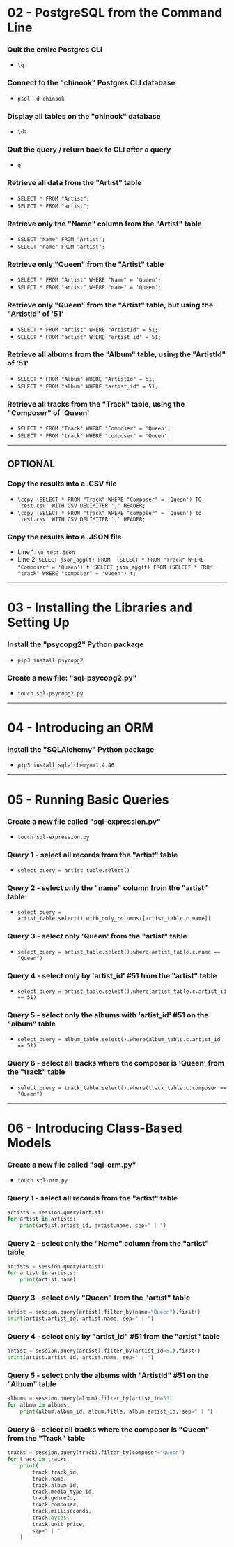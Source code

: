 # 02 - PostgreSQL from the Command Line

### Quit the entire Postgres CLI
- `\q`

### Connect to the "chinook" Postgres CLI database
- `psql -d chinook`

### Display all tables on the "chinook" database
- `\dt`

### Quit the query / return back to CLI after a query
- `q`

### Retrieve all data from the "Artist" table
- `SELECT * FROM "Artist";`
- `SELECT * FROM "artist";`

### Retrieve only the "Name" column from the "Artist" table
- `SELECT "Name" FROM "Artist";`
- `SELECT "name" FROM "artist";`

### Retrieve only "Queen" from the "Artist" table
- `SELECT * FROM "Artist" WHERE "Name" = 'Queen';`
- `SELECT * FROM "artist" WHERE "name" = 'Queen';`

### Retrieve only "Queen" from the "Artist" table, but using the "ArtistId" of '51'
- `SELECT * FROM "Artist" WHERE "ArtistId" = 51;`
- `SELECT * FROM "artist" WHERE "artist_id" = 51;`

### Retrieve all albums from the "Album" table, using the "ArtistId" of '51'
- `SELECT * FROM "Album" WHERE "ArtistId" = 51;`
- `SELECT * FROM "album" WHERE "artist_id" = 51;`

### Retrieve all tracks from the "Track" table, using the "Composer" of 'Queen'
- `SELECT * FROM "Track" WHERE "Composer" = 'Queen';`
- `SELECT * FROM "track" WHERE "composer" = 'Queen';`

---

## OPTIONAL

### Copy the results into a .CSV file
- `\copy (SELECT * FROM "Track" WHERE "Composer" = 'Queen') TO 'test.csv' WITH CSV DELIMITER ',' HEADER;`
- `\copy (SELECT * FROM "track" WHERE "composer" = 'Queen') to 'test.csv' WITH CSV DELIMITER ',' HEADER;` 

### Copy the results into a .JSON file
- Line 1: `\o test.json`
- Line 2: `SELECT json_agg(t) FROM  (SELECT * FROM "Track" WHERE "Composer" = 'Queen') t;`
 `SELECT json_agg(t) FROM (SELECT * FROM "track" WHERE "composer" = 'Queen') t;`

---

# 03 - Installing the Libraries and Setting Up

### Install the "psycopg2" Python package
- `pip3 install psycopg2`

### Create a new file: "sql-psycopg2.py"
- `touch sql-psycopg2.py`

---

# 04 - Introducing an ORM

### Install the "SQLAlchemy" Python package
- `pip3 install sqlalchemy==1.4.46`

---

# 05 - Running Basic Queries

### Create a new file called "sql-expression.py"
- `touch sql-expression.py`

### Query 1 - select all records from the "artist" table
- `select_query = artist_table.select()`

### Query 2 - select only the "name" column from the "artist" table
- `select_query = artist_table.select().with_only_columns([artist_table.c.name])`

### Query 3 - select only 'Queen' from the "artist" table
- `select_query = artist_table.select().where(artist_table.c.name == "Queen")`

### Query 4 - select only by 'artist_id' #51 from the "artist" table
- `select_query = artist_table.select().where(artist_table.c.artist_id == 51)`

### Query 5 - select only the albums with 'artist_id' #51 on the "album" table
- `select_query = album_table.select().where(album_table.c.artist_id == 51)`

### Query 6 - select all tracks where the composer is 'Queen' from the "track" table
- `select_query = track_table.select().where(track_table.c.composer == "Queen")`

---

# 06 - Introducing Class-Based Models

### Create a new file called "sql-orm.py"
- `touch sql-orm.py`

### Query 1 - select all records from the "artist" table
```python
artists = session.query(artist)
for artist in artists:
    print(artist.artist_id, artist.name, sep=" | ")
```

### Query 2 - select only the "Name" column from the "artist" table
```python
artists = session.query(artist)
for artist in artists:
    print(artist.name)
```

### Query 3 - select only "Queen" from the "artist" table
```python
artist = session.query(artist).filter_by(name="Queen").first()
print(artist.artist_id, artist.name, sep=" | ")
```

### Query 4 - select only by "artist_id" #51 from the "artist" table
```python
artist = session.query(artist).filter_by(artist_id=51).first()
print(artist.artist_id, artist.name, sep=" | ")
```

### Query 5 - select only the albums with "ArtistId" #51 on the "Album" table
```python
albums = session.query(album).filter_by(artist_id=51)
for album in albums:
    print(album.album_id, album.title, album.artist_id, sep=" | ")
```

### Query 6 - select all tracks where the composer is "Queen" from the "Track" table
```python
tracks = session.query(track).filter_by(composer="Queen")
for track in tracks:
    print(
        track.track_id,
        track.name,
        track.album_id,
        track.media_type_id,
        track.genreId,
        track.composer,
        track.milliseconds,
        track.bytes,
        track.unit_price,
        sep=" | "
    )
```